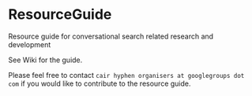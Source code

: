# ResourceGuide
Resource guide for conversational search related research and development

See Wiki for the guide.

Please feel free to contact `cair hyphen organisers at googlegroups dot com` if you would like to contribute to the resource guide.

